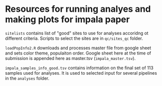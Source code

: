 # Resources for running analyes and making plots for impala paper

`sitelists` contains list of "good" sites to use for analyses accoridng ot different criteria. Scripts to select the sites are in `qc/sites_qc` folder.

`loadPopInfo2.R` downloads and processes master file from google sheet and sets color theme, populaiton order. Google sheet here at the time of submission is appended here as master.tsv (`impala_master.tsv`).

`impala_samples_info_good.tsv` contains information on the final set of 113 samples used for analyses. It is used to selected input for several pipelines in the `analyses` folder.

